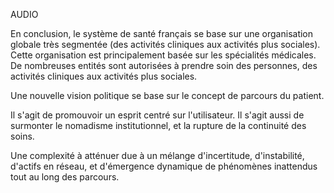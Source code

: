 
AUDIO

En conclusion, le système de santé français se base sur une organisation globale très segmentée (des activités cliniques aux activités plus sociales).
Cette organisation est principalement basée sur les spécialités médicales. De nombreuses entités sont autorisées à prendre soin des personnes, des activités cliniques aux activités plus sociales.

Une nouvelle vision politique se base sur le concept de parcours du patient.

Il s'agit de promouvoir un esprit centré sur l'utilisateur.
Il s'agit aussi de surmonter le nomadisme institutionnel, et la rupture de la continuité des soins.

Une complexité à atténuer due à un mélange d'incertitude, d'instabilité, d'actifs en réseau, et d'émergence dynamique de phénomènes inattendus tout au long des parcours.